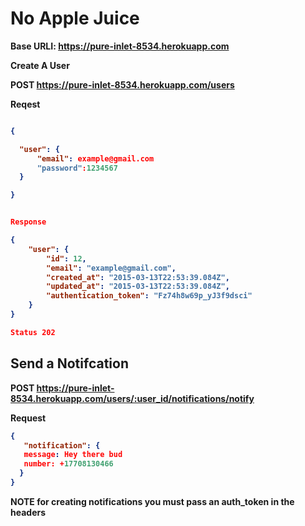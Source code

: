 <h1>No Apple Juice</h1>

<strong>Base URLI: https://pure-inlet-8534.herokuapp.com</stong>

<strong>Create A User</strong>

 <strong>POST</strong>  https://pure-inlet-8534.herokuapp.com/users

Reqest

```json

{

  "user": {
      "email": example@gmail.com
      "password":1234567
  }

}


Response

{
    "user": {
        "id": 12,
        "email": "example@gmail.com",
        "created_at": "2015-03-13T22:53:39.084Z",
        "updated_at": "2015-03-13T22:53:39.084Z",
        "authentication_token": "Fz74h8w69p_yJ3f9dsci"
    }
}

Status 202
```


<h2> Send a Notifcation </h2>

<strong> POST </strong> https://pure-inlet-8534.herokuapp.com/users/:user_id/notifications/notify

Request

```json
{
   "notification": {
   message: Hey there bud
   number: +17708130466
  }
}
```

 <strong> NOTE </strong> for creating notifications you must pass an auth_token in the headers
